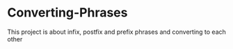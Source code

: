 # Converting-Phrases
This project is about infix, postfix and prefix phrases and converting to each other
